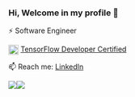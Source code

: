 ### Hi, Welcome in my profile 👋

⚡ Software Engineer

<img align="top" src="https://api.accredible.com/v1/frontend/credential_website_embed_image/badge/21305037" height="20px"/>  <a href="https://www.credential.net/10b55b26-1fe7-45c1-9788-d2b6c6768bff#gs.fc1z2q" target="_blank">TensorFlow Developer Certified</a>

📫 Reach me: [LinkedIn](https://www.linkedin.com/in/fahmijabbar/)

<img align="center" src="https://github-readme-stats.vercel.app/api?username=aemiralfath&show_icons=true&include_all_commits=true&theme=tokyonight&hide=issues" /><img align="center" src="https://github-readme-stats.vercel.app/api/top-langs/?username=aemiralfath&layout=compact&theme=tokyonight" />

<!--
**aemiralfath/aemiralfath** is a ✨ _special_ ✨ repository because its `README.md` (this file) appears on your GitHub profile.

Here are some ideas to get you started:

- 🔭 I’m currently working on ...
- 🌱 I’m currently learning ...
- 👯 I’m looking to collaborate on ...
- 🤔 I’m looking for help with ...
- 💬 Ask me about ...
- 📫 How to reach me: ...
- 😄 Pronouns: ...
- ⚡ Fun fact: ...
-->
